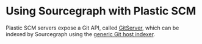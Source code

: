 # Using Sourcegraph with Plastic SCM

Plastic SCM servers expose a Git API, called [GitServer](https://www.plasticscm.com/gitserver), which can be indexed by Sourcegraph using the [generic Git host indexer](../external_service/other.md).
